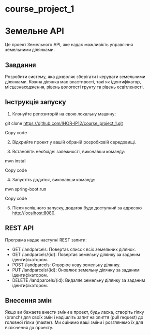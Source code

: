 # course_project_1
# Земельне API

Це проект Земельного API, яке надає можливість управління земельними ділянками.

## Завдання

Розробити систему, яка дозволяє зберігати і керувати земельними ділянками. Кожна ділянка має властивості, такі як ідентифікатор, місцезнаходження, рівень вологості грунту та рівень освітленості.

## Інструкція запуску

1. Клонуйте репозиторій на свою локальну машину:

git clone https://github.com/IHOR-IP12/course_project_1.git

Copy code

2. Відкрийте проект у вашій обраній розробковій середовищі.

3. Встановіть необхідні залежності, виконавши команду:

mvn install

Copy code

4. Запустіть додаток, виконавши команду:

mvn spring-boot:run


Copy code

5. Після успішного запуску, додаток буде доступний за адресою [http://localhost:8080](http://localhost:8080).

## REST API

Програма надає наступні REST запити:

- GET /landparcels: Повертає список всіх земельних ділянок.
- GET /landparcels/{id}: Повертає земельну ділянку за заданим ідентифікатором.
- POST /landparcels: Створює нову земельну ділянку.
- PUT /landparcels/{id}: Оновлює земельну ділянку за заданим ідентифікатором.
- DELETE /landparcels/{id}: Видаляє земельну ділянку за заданим ідентифікатором.

## Внесення змін

Якщо ви бажаєте внести зміни в проект, будь ласка, створіть гілку (branch) для своїх змін і надішліть запит на злиття (pull request) до головної гілки (master). Ми оцінимо ваші зміни і розглянемо їх для включення до проекту.
